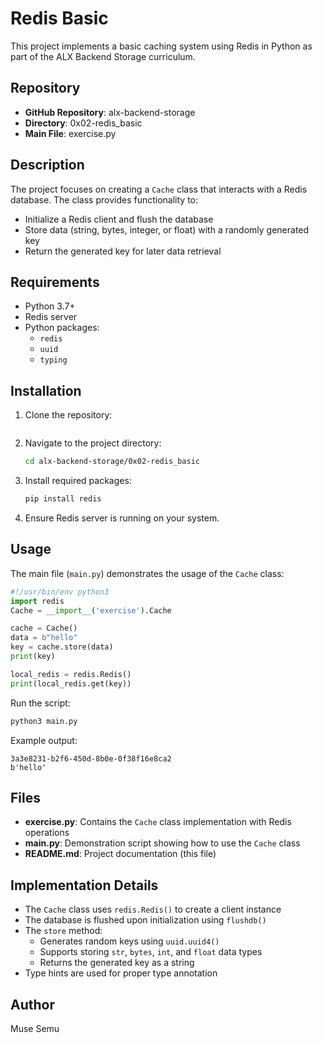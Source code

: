 # Redis Basic

This project implements a basic caching system using Redis in Python as part of the ALX Backend Storage curriculum.

## Repository
- **GitHub Repository**: alx-backend-storage
- **Directory**: 0x02-redis_basic
- **Main File**: exercise.py

## Description
The project focuses on creating a `Cache` class that interacts with a Redis database. The class provides functionality to:
- Initialize a Redis client and flush the database
- Store data (string, bytes, integer, or float) with a randomly generated key
- Return the generated key for later data retrieval

## Requirements
- Python 3.7+
- Redis server
- Python packages:
  - `redis`
  - `uuid`
  - `typing`

## Installation
1. Clone the repository:
   ```bash
   ```
2. Navigate to the project directory:
   ```bash
   cd alx-backend-storage/0x02-redis_basic
   ```
3. Install required packages:
   ```bash
   pip install redis
   ```
4. Ensure Redis server is running on your system.

## Usage
The main file (`main.py`) demonstrates the usage of the `Cache` class:
```python
#!/usr/bin/env python3
import redis
Cache = __import__('exercise').Cache

cache = Cache()
data = b"hello"
key = cache.store(data)
print(key)

local_redis = redis.Redis()
print(local_redis.get(key))
```

Run the script:
```bash
python3 main.py
```

Example output:
```
3a3e8231-b2f6-450d-8b0e-0f38f16e8ca2
b'hello'
```

## Files
- **exercise.py**: Contains the `Cache` class implementation with Redis operations
- **main.py**: Demonstration script showing how to use the `Cache` class
- **README.md**: Project documentation (this file)

## Implementation Details
- The `Cache` class uses `redis.Redis()` to create a client instance
- The database is flushed upon initialization using `flushdb()`
- The `store` method:
  - Generates random keys using `uuid.uuid4()`
  - Supports storing `str`, `bytes`, `int`, and `float` data types
  - Returns the generated key as a string
- Type hints are used for proper type annotation

## Author
Muse Semu